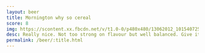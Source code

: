 ```yaml
---
layout: beer
title: Mornington why so cereal
score: 8
img: https://scontent.xx.fbcdn.net/v/t1.0-0/p480x480/13062012_10154072540558745_5299069403089933354_n.jpg?oh=ce4e6a9546e5bea67432f6cfbf8d3e04&oe=58CE97AE
desc: Really nice. Not too strong on flavour but well balanced. Give it a go if you\'re new to pale ales
permalink: /beer/:title.html
---
```

